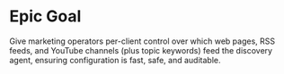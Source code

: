 # Epic Goal
Give marketing operators per-client control over which web pages, RSS feeds, and YouTube channels (plus topic keywords) feed the discovery agent, ensuring configuration is fast, safe, and auditable.
